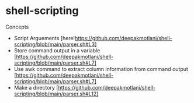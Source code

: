 # shell-scripting

Concepts
* Script Arguements [here!https://github.com/deepakmotlani/shell-scripting/blob/main/parser.sh#L3]
* Store command output in a variable [https://github.com/deepakmotlani/shell-scripting/blob/main/parser.sh#L7]
* Use awk command to extract column information from command output [https://github.com/deepakmotlani/shell-scripting/blob/main/parser.sh#L7]
* Make a directory [https://github.com/deepakmotlani/shell-scripting/blob/main/parser.sh#L12]
